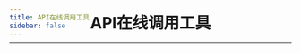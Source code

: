 ```yaml
---
title: API在线调用工具
sidebar: false
---
```


<h1 style="text-align: center; margin-top: -4rem;">API在线调用工具</h1>
<hr>

<link href="https://cdn.bootcdn.net/ajax/libs/twitter-bootstrap/4.0.0/css/bootstrap.min.css" rel="stylesheet">
<style>
.theme-default-content:not(.custom) {
    max-width: 100%;
}

</style>
<div class="main">
    <Dashboard/>
</div>
